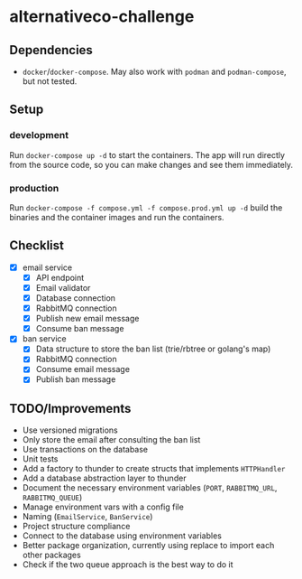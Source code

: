 # alternativeco-challenge

## Dependencies

- `docker`/`docker-compose`. May also work with `podman` and `podman-compose`, but not tested.

## Setup

### development

Run `docker-compose up -d` to start the containers. The app will
run directly from the source code, so you can make changes and see
them immediately.

### production

Run `docker-compose -f compose.yml -f compose.prod.yml up -d`
build the binaries and the container images and run the
containers.

## Checklist

- [x] email service
    - [x] API endpoint
    - [x] Email validator
    - [x] Database connection
    - [x] RabbitMQ connection
    - [x] Publish new email message
    - [x] Consume ban message
- [x] ban service
    - [x] Data structure to store the ban list (trie/rbtree or golang's map)
    - [x] RabbitMQ connection
    - [x] Consume email message
    - [x] Publish ban message

## TODO/Improvements

- Use versioned migrations
- Only store the email after consulting the ban list
- Use transactions on the database
- Unit tests
- Add a factory to thunder to create structs that implements `HTTPHandler`
- Add a database abstraction layer to thunder
- Document the necessary environment variables (`PORT`, `RABBITMQ_URL`, `RABBITMQ_QUEUE`)
- Manage environment vars with a config file
- Naming (`EmailService`, `BanService`)
- Project structure compliance
- Connect to the database using environment variables
- Better package organization, currently using replace to import each other packages
- Check if the two queue approach is the best way to do it
